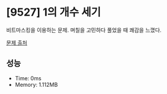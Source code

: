 # [9527] 1의 개수 세기

비트마스킹을 이용하는 문제. 며칠을 고민하다 풀었을 때 쾌감을 느꼈다.

[문제 출처](https://www.acmicpc.net/problem/9527)

## 성능

- Time: 0ms
- Memory: 1.112MB
